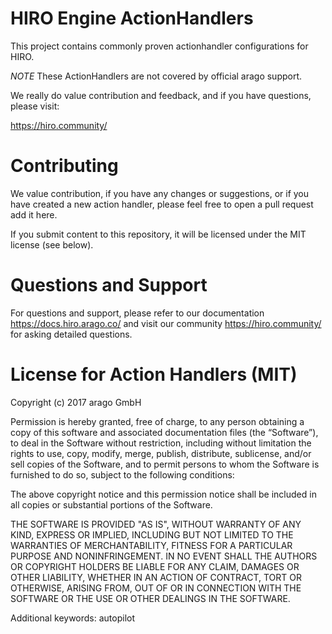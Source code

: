 # HIRO Engine ActionHandlers
This project contains commonly proven actionhandler configurations for HIRO.

*NOTE* These ActionHandlers are not covered by official arago support.

We really do value contribution and feedback, and if you have questions, please visit:

https://hiro.community/

# Contributing

We value contribution, if you have any changes or suggestions, or if you have
created a new action handler, please feel free to open a pull request add it here.

If you submit content to this repository, it will be licensed under the MIT license (see below).

# Questions and Support

For questions and support, please refer to our documentation https://docs.hiro.arago.co/ and visit our community https://hiro.community/ for asking detailed questions.

# License for Action Handlers (MIT)
 
Copyright (c) 2017 arago GmbH
 
Permission is hereby granted, free of charge, to any person obtaining a copy of this software and associated documentation files (the “Software”), to deal in the Software without restriction, including without limitation the rights to use, copy, modify, merge, publish, distribute, sublicense, and/or sell copies of the Software, and to permit persons to whom the Software is furnished to do so, subject to the following conditions:
 
The above copyright notice and this permission notice shall be included in all copies or substantial portions of the Software.
 
THE SOFTWARE IS PROVIDED "AS IS", WITHOUT WARRANTY OF ANY KIND, EXPRESS OR IMPLIED, INCLUDING BUT NOT LIMITED TO THE WARRANTIES OF MERCHANTABILITY, FITNESS FOR A PARTICULAR PURPOSE AND NONINFRINGEMENT. IN NO EVENT SHALL THE AUTHORS OR COPYRIGHT HOLDERS BE LIABLE FOR ANY CLAIM, DAMAGES OR OTHER LIABILITY, WHETHER IN AN ACTION OF CONTRACT, TORT OR OTHERWISE, ARISING FROM, OUT OF OR IN CONNECTION WITH THE SOFTWARE OR THE USE OR OTHER DEALINGS IN THE SOFTWARE.

Additional keywords: autopilot
